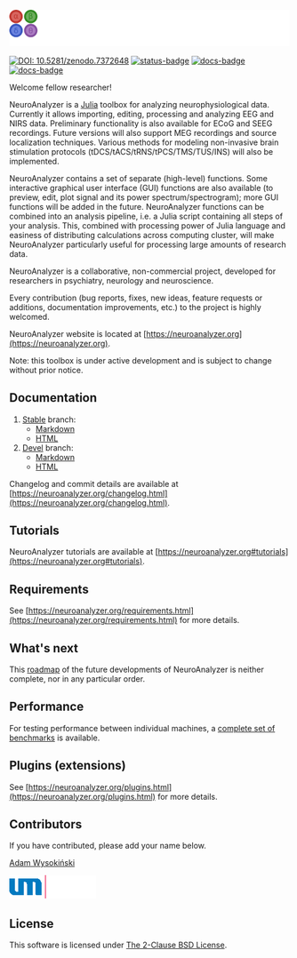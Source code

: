 ![NeuroAnalyzer.jl](images/neuroanalyzer.png)

[![DOI: 10.5281/zenodo.7372648](https://zenodo.org/badge/DOI/10.5281/zenodo.7372648.svg)](https://doi.org/10.5281/zenodo.7372648) [![status-badge](https://ci.codeberg.org/api/badges/AdamWysokinski/NeuroAnalyzer.jl/status.svg)](https://ci.codeberg.org/AdamWysokinski/NeuroAnalyzer.jl) [![docs-badge](https://img.shields.io/badge/docs-stable-blue.svg)](https://neuroanalyzer.org/docs-stable/) [![docs-badge](https://img.shields.io/badge/docs-devel-blue.svg)](https://neuroanalyzer.org/docs-devel/)

Welcome fellow researcher!

NeuroAnalyzer is a [Julia](https://julialang.org) toolbox for analyzing neurophysiological data. Currently it allows importing, editing, processing and analyzing EEG and NIRS data. Preliminary functionality is also available for ECoG and SEEG recordings. Future versions will also support MEG recordings and source localization techniques. Various methods for modeling non-invasive brain stimulation protocols (tDCS/tACS/tRNS/tPCS/TMS/TUS/INS) will also be implemented.

NeuroAnalyzer contains a set of separate (high-level) functions. Some interactive graphical user interface (GUI) functions are also available (to preview, edit, plot signal and its power spectrum/spectrogram); more GUI functions will be added in the future. NeuroAnalyzer functions can be combined into an analysis pipeline, i.e. a Julia script containing all steps of your analysis. This, combined with processing power of Julia language and easiness of distributing calculations across computing cluster, will make NeuroAnalyzer particularly useful for processing large amounts of research data.

NeuroAnalyzer is a collaborative, non-commercial project, developed for researchers in psychiatry, neurology and neuroscience.

Every contribution (bug reports, fixes, new ideas, feature requests or additions, documentation improvements, etc.) to the project is highly welcomed.

NeuroAnalyzer website is located at [https://neuroanalyzer.org](https://neuroanalyzer.org).

Note: this toolbox is under active development and is subject to change without prior notice.

## Documentation

1. [Stable](https://codeberg.org/AdamWysokinski/NeuroAnalyzer.jl/src/branch/stable) branch:
    - [Markdown](https://codeberg.org/AdamWysokinski/NeuroAnalyzer-docs/src/branch/stable/Documentation-stable.md)
    - [HTML](https://neuroanalyzer.org/docs-stable) 
2. [Devel](https://codeberg.org/AdamWysokinski/NeuroAnalyzer.jl/src/branch/devel) branch:
    - [Markdown](https://codeberg.org/AdamWysokinski/NeuroAnalyzer-docs/src/branch/stable/Documentation-devel.md)
    - [HTML](https://neuroanalyzer.org/docs-devel)

Changelog and commit details are available at [https://neuroanalyzer.org/changelog.html](https://neuroanalyzer.org/changelog.html).

## Tutorials

NeuroAnalyzer tutorials are available at [https://neuroanalyzer.org#tutorials](https://neuroanalyzer.org#tutorials).

## Requirements

See [https://neuroanalyzer.org/requirements.html](https://neuroanalyzer.org/requirements.html) for more details.

## What's next

This [roadmap](https://neuroanalyzer.org/roadmap.html) of the future developments of NeuroAnalyzer is neither complete, nor in any particular order.

## Performance

For testing performance between individual machines, a [complete set of benchmarks](https://codeberg.org/AdamWysokinski/NeuroAnalyzer.jl/src/master/Benchmarking.md) is available.

## Plugins (extensions)

See [https://neuroanalyzer.org/plugins.html](https://neuroanalyzer.org/plugins.html) for more details.

## Contributors

If you have contributed, please add your name below.

[Adam Wysokiński](mailto:adam.wysokinski@umed.lodz.pl)

![Medical University of Lodz](images/umed.png)

## License

This software is licensed under [The 2-Clause BSD License](LICENSE).
